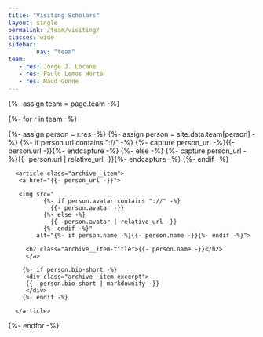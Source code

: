 ```yaml
---
title: "Visiting Scholars"
layout: single
permalink: /team/visiting/
classes: wide
sidebar:
        nav: "team"
team:
   - res: Jorge J. Locane
   - res: Paulo Lemos Horta
   - res: Maud Gonne   
---
```

<section class="entries-grid">
{%- assign team = page.team -%}

{%- for r in team -%}

   <div class="grid__item-adjust">
   {%- assign person = r.res -%}
   {%- assign person = site.data.team[person] -%}
    {%- if person.url contains "://" -%}
      {%- capture person_url -%}{{- person.url -}}{%- endcapture -%}
    {%- else -%}
      {%- capture person_url -%}{{- person.url | relative_url -}}{%- endcapture -%}
    {%- endif -%}

      <article class="archive__item">
       <a href="{{- person_url -}}">

       <img src="
              {%- if person.avatar contains "://" -%}
                {{- person.avatar -}}
              {%- else -%}
                {{- person.avatar | relative_url -}}
              {%- endif -%}"
            alt="{%- if person.name -%}{{- person.name -}}{%- endif -%}">

         <h2 class="archive__item-title">{{- person.name -}}</h2>
         </a>

        {%- if person.bio-short -%}
         <div class="archive__item-excerpt">
         {{- person.bio-short | markdownify -}}
         </div>
        {%- endif -%}

      </article>
   </div>
{%- endfor -%}
</section>
